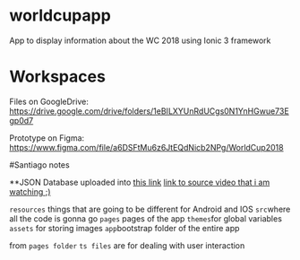 # worldcupapp
App to display information about the WC 2018 using Ionic 3 framework


# Workspaces
Files on GoogleDrive: https://drive.google.com/drive/folders/1eBILXYUnRdUCgs0N1YnHGwue73Egp0d7

Prototype on Figma: https://www.figma.com/file/a6DSFtMu6z6JtEQdNicb2NPg/WorldCup2018


#Santiago notes

**JSON Database uploaded into [this link](https://console.firebase.google.com/project/ws6c-87e23/database/ws6c-87e23/data)
[link to source video that i am watching ;) ](https://www.youtube.com/watch?v=zlpsBHhc4iY&t=389s)

`resources` things that are going to be different for Android and IOS
`src`where all the code is gonna go
`pages` pages of the app
`themes`for global variables
`assets` for storing images
`app`bootstrap folder of the entire app


from `pages folder` `ts files` are for dealing with user interaction
